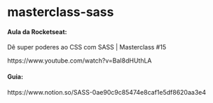 # masterclass-sass

<h4>Aula da Rocketseat:</h4>
<p>Dê super poderes ao CSS com SASS | Masterclass #15</p>
<p>https://www.youtube.com/watch?v=BaI8dHUthLA</p>

<h4>Guia:</h4>
<p>https://www.notion.so/SASS-0ae90c9c85474e8caf1e5df8620aa3e4</p>
